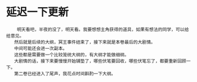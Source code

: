 # 延迟一下更新
        明天看吧，半夜的没了，明天看。我要想想主角获得的道具，如果有想法的同学，可以给给意见。
       然后就是后续的大纲，冥王事件结束了，接下来就是本卷最后的大剧情。
       中间可能还会进一次副本。
       这些都是需要做一个比较笼统大纲的，有大纲才能做细纲。
       大剧情的话，接下来要慢慢开始铺垫了，哪些伏笔要回收，哪些伏笔忘了，都要重新回顾一下。
       第二卷已经进入了尾声，我花点时间斟酌一下大纲。